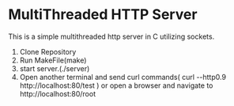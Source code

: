 # MultiThreaded HTTP Server

This is a simple multithreaded http server in C utilizing sockets.

1. Clone Repository
2. Run MakeFile(make)
3. start server.(./server)
4. Open another terminal and send curl commands( curl --http0.9 http://localhost:80/test  ) or open a browser and navigate to http://localhost:80/root
